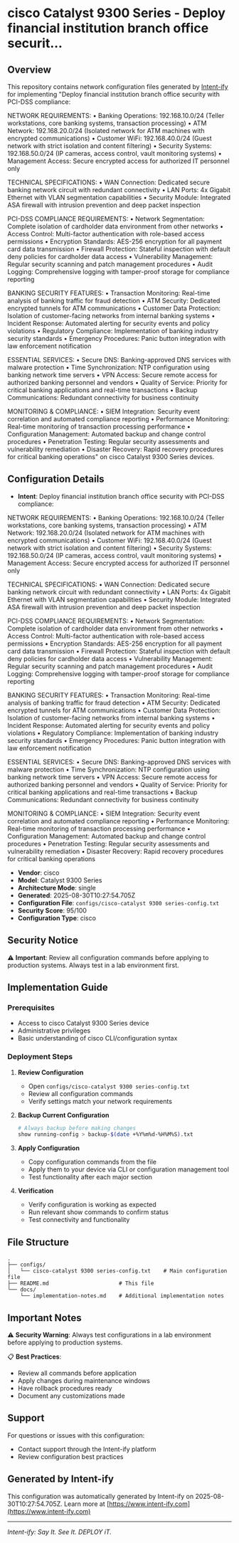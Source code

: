 # cisco Catalyst 9300 Series - Deploy financial institution branch office securit...

## Overview
This repository contains network configuration files generated by [Intent-ify](https://intent-ify.com) for implementing "Deploy financial institution branch office security with PCI-DSS compliance:

NETWORK REQUIREMENTS:
• Banking Operations: 192.168.10.0/24 (Teller workstations, core banking systems, transaction processing)
• ATM Network: 192.168.20.0/24 (Isolated network for ATM machines with encrypted communications)
• Customer WiFi: 192.168.40.0/24 (Guest network with strict isolation and content filtering)
• Security Systems: 192.168.50.0/24 (IP cameras, access control, vault monitoring systems)
• Management Access: Secure encrypted access for authorized IT personnel only

TECHNICAL SPECIFICATIONS:
• WAN Connection: Dedicated secure banking network circuit with redundant connectivity
• LAN Ports: 4x Gigabit Ethernet with VLAN segmentation capabilities
• Security Module: Integrated ASA firewall with intrusion prevention and deep packet inspection

PCI-DSS COMPLIANCE REQUIREMENTS:
• Network Segmentation: Complete isolation of cardholder data environment from other networks
• Access Control: Multi-factor authentication with role-based access permissions
• Encryption Standards: AES-256 encryption for all payment card data transmission
• Firewall Protection: Stateful inspection with default deny policies for cardholder data access
• Vulnerability Management: Regular security scanning and patch management procedures
• Audit Logging: Comprehensive logging with tamper-proof storage for compliance reporting

BANKING SECURITY FEATURES:
• Transaction Monitoring: Real-time analysis of banking traffic for fraud detection
• ATM Security: Dedicated encrypted tunnels for ATM communications
• Customer Data Protection: Isolation of customer-facing networks from internal banking systems
• Incident Response: Automated alerting for security events and policy violations
• Regulatory Compliance: Implementation of banking industry security standards
• Emergency Procedures: Panic button integration with law enforcement notification

ESSENTIAL SERVICES:
• Secure DNS: Banking-approved DNS services with malware protection
• Time Synchronization: NTP configuration using banking network time servers
• VPN Access: Secure remote access for authorized banking personnel and vendors
• Quality of Service: Priority for critical banking applications and real-time transactions
• Backup Communications: Redundant connectivity for business continuity

MONITORING & COMPLIANCE:
• SIEM Integration: Security event correlation and automated compliance reporting
• Performance Monitoring: Real-time monitoring of transaction processing performance
• Configuration Management: Automated backup and change control procedures
• Penetration Testing: Regular security assessments and vulnerability remediation
• Disaster Recovery: Rapid recovery procedures for critical banking operations" on cisco Catalyst 9300 Series devices.

## Configuration Details
- **Intent**: Deploy financial institution branch office security with PCI-DSS compliance:

NETWORK REQUIREMENTS:
• Banking Operations: 192.168.10.0/24 (Teller workstations, core banking systems, transaction processing)
• ATM Network: 192.168.20.0/24 (Isolated network for ATM machines with encrypted communications)
• Customer WiFi: 192.168.40.0/24 (Guest network with strict isolation and content filtering)
• Security Systems: 192.168.50.0/24 (IP cameras, access control, vault monitoring systems)
• Management Access: Secure encrypted access for authorized IT personnel only

TECHNICAL SPECIFICATIONS:
• WAN Connection: Dedicated secure banking network circuit with redundant connectivity
• LAN Ports: 4x Gigabit Ethernet with VLAN segmentation capabilities
• Security Module: Integrated ASA firewall with intrusion prevention and deep packet inspection

PCI-DSS COMPLIANCE REQUIREMENTS:
• Network Segmentation: Complete isolation of cardholder data environment from other networks
• Access Control: Multi-factor authentication with role-based access permissions
• Encryption Standards: AES-256 encryption for all payment card data transmission
• Firewall Protection: Stateful inspection with default deny policies for cardholder data access
• Vulnerability Management: Regular security scanning and patch management procedures
• Audit Logging: Comprehensive logging with tamper-proof storage for compliance reporting

BANKING SECURITY FEATURES:
• Transaction Monitoring: Real-time analysis of banking traffic for fraud detection
• ATM Security: Dedicated encrypted tunnels for ATM communications
• Customer Data Protection: Isolation of customer-facing networks from internal banking systems
• Incident Response: Automated alerting for security events and policy violations
• Regulatory Compliance: Implementation of banking industry security standards
• Emergency Procedures: Panic button integration with law enforcement notification

ESSENTIAL SERVICES:
• Secure DNS: Banking-approved DNS services with malware protection
• Time Synchronization: NTP configuration using banking network time servers
• VPN Access: Secure remote access for authorized banking personnel and vendors
• Quality of Service: Priority for critical banking applications and real-time transactions
• Backup Communications: Redundant connectivity for business continuity

MONITORING & COMPLIANCE:
• SIEM Integration: Security event correlation and automated compliance reporting
• Performance Monitoring: Real-time monitoring of transaction processing performance
• Configuration Management: Automated backup and change control procedures
• Penetration Testing: Regular security assessments and vulnerability remediation
• Disaster Recovery: Rapid recovery procedures for critical banking operations
- **Vendor**: cisco
- **Model**: Catalyst 9300 Series
- **Architecture Mode**: single
- **Generated**: 2025-08-30T10:27:54.705Z
- **Configuration File**: `configs/cisco-catalyst 9300 series-config.txt`
- **Security Score**: 95/100
- **Configuration Type**: cisco

## Security Notice
⚠️ **Important**: Review all configuration commands before applying to production systems. Always test in a lab environment first.

## Implementation Guide

### Prerequisites
- Access to cisco Catalyst 9300 Series device
- Administrative privileges
- Basic understanding of cisco CLI/configuration syntax

### Deployment Steps

1. **Review Configuration**
   - Open `configs/cisco-catalyst 9300 series-config.txt`
   - Review all configuration commands
   - Verify settings match your network requirements

2. **Backup Current Configuration**
   ```bash
   # Always backup before making changes
   show running-config > backup-$(date +%Y%m%d-%H%M%S).txt
   ```

3. **Apply Configuration**
   - Copy configuration commands from the file
   - Apply them to your device via CLI or configuration management tool
   - Test functionality after each major section

4. **Verification**
   - Verify configuration is working as expected
   - Run relevant show commands to confirm status
   - Test connectivity and functionality

## File Structure
```
.
├── configs/
│   └── cisco-catalyst 9300 series-config.txt    # Main configuration file
├── README.md                      # This file
└── docs/
    └── implementation-notes.md    # Additional implementation notes
```

## Important Notes

⚠️ **Security Warning**: Always test configurations in a lab environment before applying to production systems.

📋 **Best Practices**:
- Review all commands before application
- Apply changes during maintenance windows
- Have rollback procedures ready
- Document any customizations made

## Support

For questions or issues with this configuration:
- Contact support through the Intent-ify platform
- Review configuration best practices

## Generated by Intent-ify
This configuration was automatically generated by Intent-ify on 2025-08-30T10:27:54.705Z. 
Learn more at [https://www.intent-ify.com](https://www.intent-ify.com)

---
*Intent-ify: Say It. See It. DEPLOY iT.*